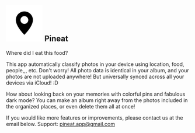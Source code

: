 ## ![This is an image](/100.png) Pineat

Where did I eat this food?

This app automatically classify photos in your device using location, food, people,,, etc. 
Don't worry! All photo data is identical in your album, and your photos are not uploaded anywhere!
But universally synced across all your devices via iCloud! :D

How about looking back on your memories with colorful pins and fabulous dark mode?
You can make an album right away from the photos included in the organized places, or even delete them all at once!

If you would like more features or improvements, please contact us at the email below.
Support: [pineat.app@gmail.com ](pineat.app@gmail.com)
